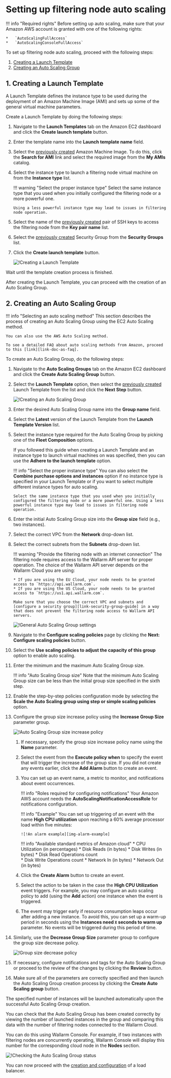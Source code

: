 [link-doc-ami-creation]:        create-image.md
[link-doc-lb-guide]:            load-balancing-guide.md

[link-ssh-keys-guide]:          ../../installation-ami-en.md#2-create-a-pair-of-ssh-keys
[link-security-group-guide]:    ../../installation-ami-en.md#3-create-a-security-group

[link-doc-as-faq]:              https://aws.amazon.com/autoscaling/faqs/

[img-create-lt-wizard]:         ../../../images/installation-ami/auto-scaling/common/autoscaling-group-guide/create-launch-template.png
[img-create-asg-wizard]:        ../../../images/installation-ami/auto-scaling/common/autoscaling-group-guide/create-asg-with-template.png
[img-asg-wizard-1]:             ../../../images/installation-ami/auto-scaling/common/autoscaling-group-guide/asg-wizard-1.png
[img-asg-increase-policy]:      ../../../images/installation-ami/auto-scaling/common/autoscaling-group-guide/group-size-increase.png
[img-asg-decrease-policy]:      ../../../images/installation-ami/auto-scaling/common/autoscaling-group-guide/group-size-decrease.png
[img-alarm-example]:            ../../../images/installation-ami/auto-scaling/common/autoscaling-group-guide/alarm-example.png
[img-check-asg-in-cloud]:       ../../../images/cloud-node-status.png

[anchor-lt]:    #1-creating-a-launch-template
[anchor-asg]:   #2-creating-an-auto-scaling-group

#   Setting up filtering node auto scaling

!!! info "Required rights"
    Before setting up auto scaling, make sure that your Amazon AWS account is granted with one of the following rights:
    
    *   `AutoScalingFullAccess`
    *   `AutoScalingConsoleFullAccess`

To set up filtering node auto scaling, proceed with the following steps:
1.  [Creating a Launch Template][anchor-lt]
2.  [Creating an Auto Scaling Group][anchor-asg]

##  1.  Creating a Launch Template

A Launch Template defines the instance type to be used during the deployment of an Amazon Machine Image (AMI) and sets up some of the general virtual machine parameters.

Create a Launch Template by doing the following steps:

1.  Navigate to the **Launch Templates** tab on the Amazon EC2 dashboard and click the **Create launch template** button.

2.  Enter the template name into the **Launch template name** field.

3.  Select the [previously created][link-doc-ami-creation] Amazon Machine Image. To do this, click the **Search for AMI** link and select the required image from the **My AMIs** catalog.

4.  Select the instance type to launch a filtering node virtual machine on from the **Instance type** list.

    !!! warning "Select the proper instance type"
        Select the same instance type that you used when you initially configured the filtering node or a more powerful one.
        
        Using a less powerful instance type may lead to issues in filtering node operation. 

5.  Select the name of the [previously created][link-ssh-keys-guide] pair of SSH keys to access the filtering node from the **Key pair name** list.

6.  Select the [previously created][link-security-group-guide] Security Group from the **Security Groups** list.

7.  Click the **Create launch template** button.

    ![!Creating a Launch Template][img-create-lt-wizard]
    
Wait until the template creation process is finished.

After creating the Launch Template, you can proceed with the creation of an Auto Scaling Group.

##  2.  Creating an Auto Scaling Group

!!! info "Selecting an auto scaling method"
    This section describes the process of creating an Auto Scaling Group using the EC2 Auto Scaling method. 

    You can also use the AWS Auto Scaling method. 

    To see a detailed FAQ about auto scaling methods from Amazon, proceed to this [link][link-doc-as-faq].

To create an Auto Scaling Group, do the following steps:

1.  Navigate to the **Auto Scaling Groups** tab on the Amazon EC2 dashboard and click the **Create Auto Scaling Group** button.

2.  Select the **Launch Template** option, then select the [previously created][anchor-lt] Launch Template from the list and click the **Next Step** button. 

    ![!Creating an Auto Scaling Group][img-create-asg-wizard]
    
3.  Enter the desired Auto Scaling Group name into the **Group name** field.

4.  Select the **Latest** version of the Launch Template from the **Launch Template Version** list.

5.  Select the instance type required for the Auto Scaling Group by picking one of the **Fleet Composition** options.

    If you followed this guide when creating a Launch Template and an instance type to launch virtual machines on was specified, then you can use the **Adhere to the launch template** option.
    
    !!! info "Select the proper instance type"
        You can also select the **Combine purchase options and instances** option if no instance type is specified in your Launch Template or if you want to select multiple different instance types for auto scaling.
        
        Select the same instance type that you used when you initially configured the filtering node or a more powerful one. Using a less powerful instance type may lead to issues in filtering node operation.

6.  Enter the initial Auto Scaling Group size into the **Group size** field (e.g., two instances).

7.  Select the correct VPC from the **Network** drop-down list.

8.  Select the correct subnets from the **Subnets** drop-down list.

    !!! warning "Provide the filtering node with an internet connection"
        The filtering node requires access to the Wallarm API server for proper operation. The choice of the Wallarm API server depends on the Wallarm Cloud you are using:
        
        * If you are using the EU Cloud, your node needs to be granted access to `https://api.wallarm.com`.
        * If you are using the US Cloud, your node needs to be granted access to `https://us1.api.wallarm.com`.
        
        Make sure that you choose the correct VPC and subnets and [configure a security group][link-security-group-guide] in a way that does not prevent the filtering node access to Wallarm API servers.

    ![!General Auto Scaling Group settings][img-asg-wizard-1]
    
9.  Navigate to the **Configure scaling policies** page by clicking the **Next: Configure scaling policies** button.

10. Select the **Use scaling policies to adjust the capacity of this group** option to enable auto scaling.

11. Enter the minimum and the maximum Auto Scaling Group size.

    !!! info "Auto Scaling Group size"
        Note that the minimum Auto Scaling Group size can be less than the initial group size specified in the sixth step.
    
12. Enable the step-by-step policies configuration mode by selecting the **Scale the Auto Scaling group using step or simple scaling policies** option.

13. Configure the group size increase policy using the **Increase Group Size** parameter group.

    ![!Auto Scaling Group size increase policy][img-asg-increase-policy]
    
    1.  If necessary, specify the group size increase policy name using the **Name** parameter.

    2.  Select the event from the **Execute policy when** to specify the event that will trigger the increase of the group size. If you did not create any events earlier, click the **Add Alarm** button to create an event.

    3.  You can set up an event name, a metric to monitor, and notifications about event occurrences.
    
        !!! info "Roles required for configuring notifications"
            Your Amazon AWS account needs the **AutoScalingNotificationAccessRole** for notifications configuration.
        
        !!! info "Example"
            You can set up triggering of an event with the name **High CPU utilization** upon reaching a 60% average processor load within five minutes:
            
            ![!An alarm example][img-alarm-example]
        
        
        
        !!! info "Available standard metrics of Amazon cloud"
            *   CPU Utilization (in percentages)
            *   Disk Reads (in bytes)
            *   Disk Writes (in bytes)
            *   Disk Read Operations count  
            *   Disk Write Operations count 
            *   Network In (in bytes) 
            *   Network Out (in bytes)

    4.  Click the **Create Alarm** button to create an event.
    
    5.  Select the action to be taken in the case the **High CPU Utilization** event triggers. For example, you may configure an auto scaling policy to add (using the **Add** action) one instance when the event is triggered.
    
    6.  The event may trigger early if resource consumption leaps occur after adding a new instance. To avoid this, you can set up a warm-up period in seconds using the **Instances need `X` seconds to warm up** parameter. No events will be triggered during this period of time.
    
14. Similarly, use the **Decrease Group Size** parameter group to configure the group size decrease policy.

    ![!Group size decrease policy][img-asg-decrease-policy]
    
15. If necessary, configure notifications and tags for the Auto Scaling Group or proceed to the review of the changes by clicking the **Review** button.

16. Make sure all of the parameters are correctly specified and then launch the Auto Scaling Group creation process by clicking the **Create Auto Scaling group** button.

The specified number of instances will be launched automatically upon the successful Auto Scaling Group creation.

You can check that the Auto Scaling Group has been created correctly by viewing the number of launched instances in the group and comparing this data with the number of filtering nodes connected to the Wallarm Cloud.

You can do this using Wallarm Console. For example, if two instances with filtering nodes are concurrently operating, Wallarm Console will display this number for the corresponding cloud node in the **Nodes** section.

![!Checking the Auto Scaling Group status][img-check-asg-in-cloud]

You can now proceed with the [creation and configuration][link-doc-lb-guide] of a load balancer.